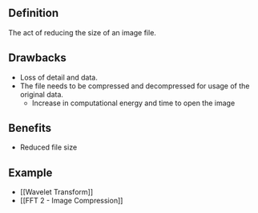 
Definition
---
The act of reducing the size of an image file. 


Drawbacks
---
- Loss of detail and data.
- The file needs to be compressed and decompressed for usage of the original data. 
	- Increase in computational energy and time to open the image


Benefits
---
- Reduced file size 


Example
---
- [[Wavelet Transform]]
- [[FFT 2 - Image Compression]]

